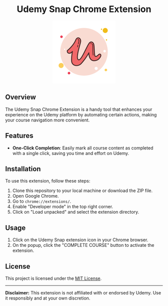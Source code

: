 <center><h1>Udemy Snap Chrome Extension</h1></center>

<center><img src = "./icon.png"></img></center>

## Overview

The Udemy Snap Chrome Extension is a handy tool that enhances your experience on the Udemy platform by automating certain actions, making your course navigation more convenient.

## Features

- **One-Click Completion**: Easily mark all course content as completed with a single click, saving you time and effort on Udemy.


## Installation

To use this extension, follow these steps:

1. Clone this repository to your local machine or download the ZIP file.
2. Open Google Chrome.
3. Go to `chrome://extensions/`.
4. Enable "Developer mode" in the top right corner.
5. Click on "Load unpacked" and select the extension directory.

## Usage

1. Click on the Udemy Snap extension icon in your Chrome browser.
2. On the popup, click the "COMPLETE COURSE" button to activate the extension.

## License

This project is licensed under the [MIT License](LICENSE.md).


---

**Disclaimer:** This extension is not affiliated with or endorsed by Udemy. Use it responsibly and at your own discretion.
